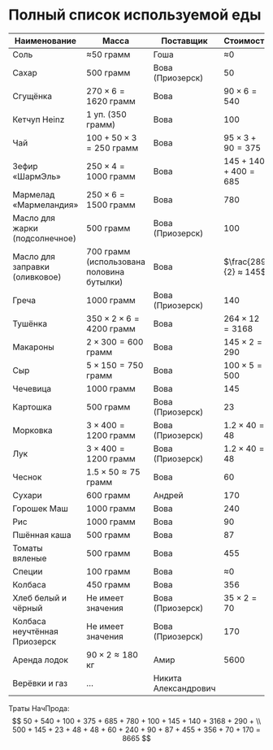 # Полный список используемой еды

| Наименование                   | Масса                                | Поставщик                                         | Стоимость                          |
| ------------------------------ | ------------------------------------ | ------------------------------------------------- | ------------------------------------------------- |
| Соль                           | ≈50 грамм | Гоша                    | ≈0 |
| Сахар                          | 500 грамм                          | Вова (Приозерск)           | $50$ |
| Сгущёнка                       | $270 \times 6 = 1620$ грамм | Вова                                              | $90 \times 6 = 540$                         |
| Кетчуп Heinz                   | 1 уп. (350 грамм)                    | Вова                       | $100$ |
| Чай                            | $100 + 50\times 3 = 250$ грамм       | Вова                                              | $95 \times 3 + 90 = 375$            |
| Зефир «ШармЭль»                | $250 \times 4 = 1000$ грамм | Вова                                              | $145 + 140 + 400 = 685$ |
| Мармелад «Мармеландия»         | $250 \times 6 = 1500$ грамм         | Вова                                              | $780$ |
| Масло для жарки (подсолнечное) | 500 грамм                            | Вова (Приозерск) | 100 |
| Масло для заправки (оливковое) | 700 грамм (использована половина бутылки) | Вова                                              | $\frac{289}{2} ≈ 145$ |
| Греча                          | 1000 грамм                           | Вова (Приозерск) | 140 |
| Тушёнка                        | $350 \times 2 \times 6 = 4200$ грамм | Вова                                              | $264 \times 12 = 3168$                |
| Макароны                       | $2 \times 300 = 600$ грамм           | Вова                                              | $145 \times 2 = 290$ |
| Сыр                            | $5 \times 150 = 750$ грамм           | Вова                                              | $100 \times 5 = 500$                          |
| Чечевица                       | 1000 грамм                           | Вова                                              | 145                                         |
| Картошка                       | 500 грамм                            | Вова (Приозерск)                  | 23 |
| Морковка                       | $3 \times 400 = 1200$ грамм          | Вова (Приозерск)           | $1.2 \times 40 = 48$ |
| Лук                       | $3 \times 400 = 1200$ грамм          | Вова (Приозерск)           | $1.2 \times 40 = 48$ |
| Чеснок | $1.5 \times 50 ≈ 75$ грамм | Вова | 60 |
| Сухари | 600 грамм | Андрей | 170 |
| Горошек Маш | 1000 грамм                         | Вова                                              | 240                                          |
| Рис | 1000 грамм                           | Вова                                              | 90 |
| Пшённая каша | 500 грамм                            | Вова                                              | 87 |
| Томаты вяленые | 500 грамм | Вова | 455 |
| Специи | 100 грамм | Вова | ≈0 |
| Колбаса | 450 грамм | Вова | 356 |
| Хлеб белый и чёрный | Не имеет значения | Вова (Приозерск) | $35 \times 2 = 70$ |
| Колбаса неучтённая Приозерск | Не имеет значения | Вова  (Приозерск) | 170 |
| Аренда лодок | $90 \times 2 ≈ 180$ кг | Амир | 5600 |
| Верёвки и газ | … | Никита Александрович |  |



Траты НачПрода: 
$$
50 + 540 + 100 + 375 + 685 + 780 + 100 + 145 + 140 + 3168 + 290 + \\ 
500 + 145 + 23 + 48 + 48 + 60 + 240 + 90 + 87 + 455 + 356 + 70 + 170 = 8665
$$
